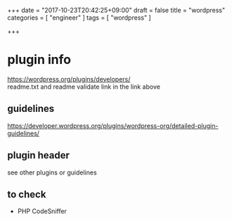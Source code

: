 +++
date = "2017-10-23T20:42:25+09:00"
draft = false
title = "wordpress"
categories = [ "engineer" ]
tags = [ "wordpress" ]

+++

# plugin info

https://wordpress.org/plugins/developers/  
readme.txt and readme validate link in the link above  

## guidelines

https://developer.wordpress.org/plugins/wordpress-org/detailed-plugin-guidelines/  

## plugin header

see other plugins or guidelines  

## to check

- PHP CodeSniffer
